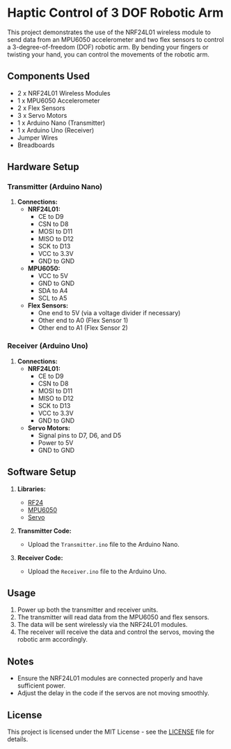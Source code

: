 # Haptic Control of 3 DOF Robotic Arm

This project demonstrates the use of the NRF24L01 wireless module to send data from an MPU6050 accelerometer and two flex sensors to control a 3-degree-of-freedom (DOF) robotic arm. By bending your fingers or twisting your hand, you can control the movements of the robotic arm.

## Components Used
- 2 x NRF24L01 Wireless Modules
- 1 x MPU6050 Accelerometer
- 2 x Flex Sensors
- 3 x Servo Motors
- 1 x Arduino Nano (Transmitter)
- 1 x Arduino Uno (Receiver)
- Jumper Wires
- Breadboards

## Hardware Setup

### Transmitter (Arduino Nano)
1. **Connections:**
   - **NRF24L01:**
     - CE to D9
     - CSN to D8
     - MOSI to D11
     - MISO to D12
     - SCK to D13
     - VCC to 3.3V
     - GND to GND
   - **MPU6050:**
     - VCC to 5V
     - GND to GND
     - SDA to A4
     - SCL to A5
   - **Flex Sensors:**
     - One end to 5V (via a voltage divider if necessary)
     - Other end to A0 (Flex Sensor 1)
     - Other end to A1 (Flex Sensor 2)

### Receiver (Arduino Uno)
1. **Connections:**
   - **NRF24L01:**
     - CE to D9
     - CSN to D8
     - MOSI to D11
     - MISO to D12
     - SCK to D13
     - VCC to 3.3V
     - GND to GND
   - **Servo Motors:**
     - Signal pins to D7, D6, and D5
     - Power to 5V
     - GND to GND

## Software Setup
1. **Libraries:**
   - [RF24](https://github.com/nRF24/RF24)
   - [MPU6050](https://github.com/jrowberg/i2cdevlib/tree/master/Arduino/MPU6050)
   - [Servo](https://www.arduino.cc/en/Reference/Servo)

2. **Transmitter Code:**
   - Upload the `Transmitter.ino` file to the Arduino Nano.

3. **Receiver Code:**
   - Upload the `Receiver.ino` file to the Arduino Uno.

## Usage
1. Power up both the transmitter and receiver units.
2. The transmitter will read data from the MPU6050 and flex sensors.
3. The data will be sent wirelessly via the NRF24L01 modules.
4. The receiver will receive the data and control the servos, moving the robotic arm accordingly.

## Notes
- Ensure the NRF24L01 modules are connected properly and have sufficient power.
- Adjust the delay in the code if the servos are not moving smoothly.

## License
This project is licensed under the MIT License - see the [LICENSE](LICENSE) file for details.
